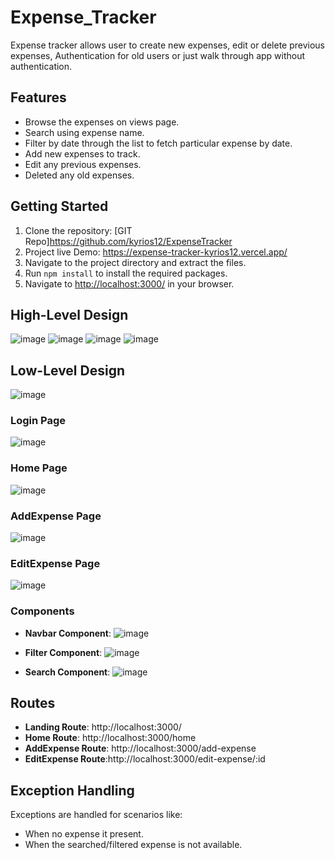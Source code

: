 # Expense_Tracker

Expense tracker allows user to create new expenses, edit or delete previous expenses, Authentication for old users or just walk through app without authentication.

## Features

- Browse the expenses on views page.
- Search using expense name.
- Filter by date through the list to fetch particular expense by date.
- Add new expenses to track.
- Edit any previous expenses.
- Deleted any old expenses.

## Getting Started

1. Clone the repository: [GIT Repo]https://github.com/kyrios12/ExpenseTracker
2. Project live Demo: https://expense-tracker-kyrios12.vercel.app/
3. Navigate to the project directory and extract the files.
4. Run `npm install` to install the required packages.
5. Navigate to [http://localhost:3000/](http://localhost:3000/) in your browser.

## High-Level Design

![image](https://github.com/kyrios12/ExpenseTracker/assets/103828615/36d69618-90f1-430c-958c-ff30a465293d)
![image](https://github.com/kyrios12/ExpenseTracker/assets/103828615/e1e33a5b-d3f2-4826-90db-f7a8162e4926)
![image](https://github.com/kyrios12/ExpenseTracker/assets/103828615/f2804a38-30d8-4199-8e9d-006613ec58fe)
![image](https://github.com/kyrios12/ExpenseTracker/assets/103828615/77322ce4-6dd8-4883-9a63-68d2873960f3)

## Low-Level Design
![image](https://github.com/kyrios12/ExpenseTracker/assets/103828615/e5fe919a-4bed-455e-b7dd-d8d89e215420)
### Login Page
![image](https://github.com/kyrios12/ExpenseTracker/assets/103828615/abe6b0da-cfed-4ca9-a698-be9cffae2015)
### Home Page
![image](https://github.com/kyrios12/ExpenseTracker/assets/103828615/1fe9a7ec-2bcf-4190-9796-218ad006cf3c)
### AddExpense Page
![image](https://github.com/kyrios12/ExpenseTracker/assets/103828615/fa211143-9d77-407a-9882-f2f0217b6826)
### EditExpense Page
![image](https://github.com/kyrios12/ExpenseTracker/assets/103828615/c82c3330-4e15-42f1-9009-c75ff15e150b)

### Components

- **Navbar Component**: ![image](https://github.com/kyrios12/ExpenseTracker/assets/103828615/7b38e273-0ffd-43f6-9f41-479b57683b6f)

- **Filter Component**: ![image](https://github.com/kyrios12/ExpenseTracker/assets/103828615/6c3a2bf5-19c2-4f66-8bbb-e304d4067d07)

- **Search Component**: ![image](https://github.com/kyrios12/ExpenseTracker/assets/103828615/485cc4ff-5242-4253-b70c-fdee21b62584)
## Routes
- **Landing Route**: http://localhost:3000/
- **Home Route**: http://localhost:3000/home
- **AddExpense Route**: http://localhost:3000/add-expense
- **EditExpense Route**:http://localhost:3000/edit-expense/:id

## Exception Handling

Exceptions are handled for scenarios like:
- When no expense it present.
- When the searched/filtered expense is not available.
